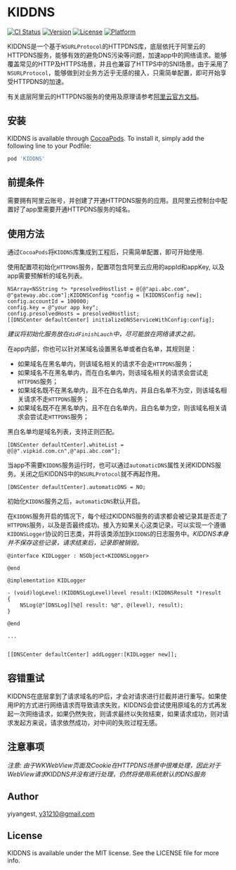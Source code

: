 # KIDDNS

[![CI Status](https://img.shields.io/travis/yiyangest/KIDDNS.svg?style=flat)](https://travis-ci.org/yiyangest/KIDDNS)
[![Version](https://img.shields.io/cocoapods/v/KIDDNS.svg?style=flat)](https://cocoapods.org/pods/KIDDNS)
[![License](https://img.shields.io/cocoapods/l/KIDDNS.svg?style=flat)](https://cocoapods.org/pods/KIDDNS)
[![Platform](https://img.shields.io/cocoapods/p/KIDDNS.svg?style=flat)](https://cocoapods.org/pods/KIDDNS)

KIDDNS是一个基于`NSURLProtocol`的HTTPDNS库，底层依托于阿里云的HTTPDNS服务，能够有效的避免DNS污染等问题，加速app中的网络请求。能够覆盖常见的HTTP及HTTPS场景，并且也兼容了HTTPS中的SNI场景。由于采用了`NSURLProtocol`，能够做到对业务方近乎无感的接入，只需简单配置，即可开始享受HTTPDNS的加速。

有关底层阿里云的HTTPDNS服务的使用及原理请参考[阿里云官方文档](https://help.aliyun.com/document_detail/30141.html?spm=a2c4g.11186623.6.580.25367797Vze70z)。

## 安装

KIDDNS is available through [CocoaPods](https://cocoapods.org). To install
it, simply add the following line to your Podfile:

```ruby
pod 'KIDDNS'
```

## 前提条件

需要拥有阿里云账号，并创建了开通HTTPDNS服务的应用。且阿里云控制台中配置好了app里需要开通HTTPDNS服务的域名。

## 使用方法

通过`CocoaPods`将`KIDDNS`库集成到工程后，只需简单配置，即可开始使用.

使用配置项初始化`HTTPDNS`服务，配置项包含阿里云应用的appId和appKey, 以及app需要预解析的域名列表。

```objc
NSArray<NSString *> *presolvedHostlist = @[@"api.abc.com", @"gateway.abc.com"];KIDDNSConfig *config = [KIDDNSConfig new];
config.accountId = 100000;
config.key = @"your app key";
config.presolvedHosts = presolvedHostlist;
[[DNSCenter defaultCenter] initializeDNSServiceWithConfig:config];
```

*建议将初始化服务放在`didFinishLauch`中，尽可能放在网络请求之前。*

在app内部，你也可以针对某域名设置黑名单或者白名单，其规则是：
* 如果域名在黑名单内，则该域名相关的请求不会走`HTTPDNS`服务；
* 如果域名不在黑名单内，而在白名单内，则该域名相关的请求会尝试走`HTTPDNS`服务；
* 如果域名既不在黑名单内，且不在白名单内，并且白名单不为空，则该域名相关请求不走`HTTPDNS`服务；
* 如果域名既不在黑名单内，且不在白名单内，且白名单为空，则该域名相关请求会尝试走`HTTPDNS`服务；

黑白名单均是域名列表，支持正则匹配。

```objc
[DNSCenter defaultCenter].whiteList = @[@".vipkid.com.cn",@"api.abc.com"];
```

当app不需要`KIDDNS`服务运行时，也可以通过`automaticDNS`属性关闭KIDDNS服务。关闭之后KIDDNS中的`NSURLProtocol`就不再起作用。

```objc
[DNSCenter defaultCenter].automaticDNS = NO;
```

初始化`KIDDNS`服务之后，`automaticDNS`默认开启。

在`KIDDNS`服务开启的情况下，每个经过KIDDNS服务的请求都会被记录其是否走了`HTTPDNS`服务，以及是否最终成功。接入方如果关心这类记录，可以实现一个遵循`KIDDNSLogger`协议的日志类，并将该类添加到`KIDDNS`的日志服务中。*KIDDNS本身并不保存这些记录，请求结束后，记录即被销毁。*

```objc
@interface KIDLogger : NSObject<KIDDNSLogger>

@end

@implementation KIDLogger

- (void)logLevel:(KIDDNSLogLevel)level result:(KIDDNSResult *)result
{
    NSLog(@"[DNSLog][%@] result: %@", @(level), result);
}

@end

...


[[DNSCenter defaultCenter] addLogger:[KIDLogger new]];

```

## 容错重试

KIDDNS在底层拿到了请求域名的IP后，才会对请求进行拦截并进行重写。如果使用IP的方式进行网络请求而导致请求失败，KIDDNS会尝试使用原域名的方式再发起一次网络请求，如果仍然失败，则请求最终以失败结束，如果请求成功，则对请求发起方来说，请求依然成功，对中间的失败过程无感。

## 注意事项

*注意: 由于WKWebView页面及Cookie在HTTPDNS场景中很难处理，因此对于WebView请求KIDDNS并没有进行处理，仍然将使用系统默认的DNS服务*

## Author

yiyangest, y31210@gmail.com

## License

KIDDNS is available under the MIT license. See the LICENSE file for more info.
